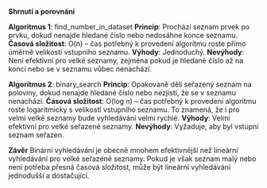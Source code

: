 **Shrnutí a porovnání**

**Algoritmus 1**: find_number_in_dataset
**Princip**: Prochází seznam prvek po prvku, dokud nenajde hledané číslo nebo nedosáhne konce seznamu.
**Časová složitost**: O(n) – čas potřebný k provedení algoritmu roste přímo úměrně velikosti vstupního seznamu.
**Výhody**: Jednoduchý.
**Nevýhody**: Není efektivní pro velké seznamy, zejména pokud je hledané číslo až na konci nebo se v seznamu vůbec nenachází.

**Algoritmus 2**: binary_search
**Princip**: Opakovaně dělí seřazený seznam na poloviny, dokud nenajde hledané číslo nebo nezjistí, že se v seznamu nenachází.
**Časová složitost**: O(log n) – čas potřebný k provedení algoritmu roste logaritmicky s velikostí vstupního seznamu. To znamená, že i pro velmi velké seznamy bude vyhledávání velmi rychlé.
**Výhody**: Velmi efektivní pro velké seřazené seznamy.
**Nevýhody**: Vyžaduje, aby byl vstupní seznam seřazen.

**Závěr**
Binární vyhledávání je obecně mnohem efektivnější než lineární vyhledávání pro velké seřazené seznamy. Pokud je však seznam malý nebo není potřeba přesná časová složitost, může být lineární vyhledávání jednodušší a dostačující.
